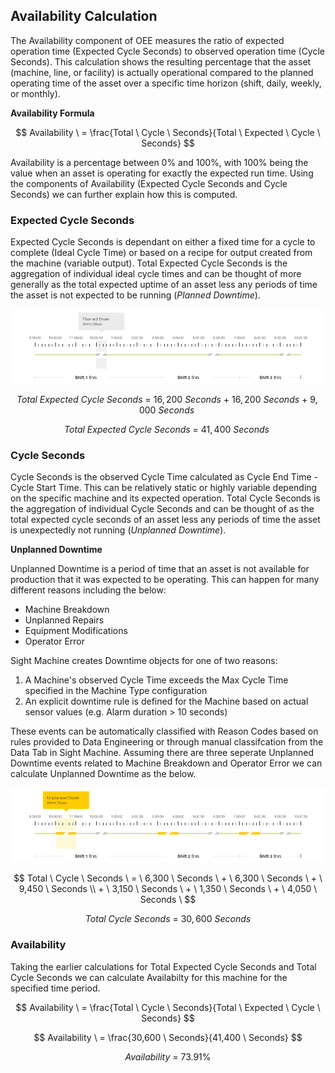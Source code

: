 ## **Availability Calculation**

The Availability component of OEE measures the ratio of expected operation time \(Expected Cycle Seconds\) to observed operation time \(Cycle Seconds\). This calculation shows the resulting percentage that the asset \(machine, line, or facility\) is actually operational compared to the planned operating time of the asset over a specific time horizon \(shift, daily, weekly, or monthly\).

**Availability Formula**


$$
Availability \ = \frac{Total \ Cycle \ Seconds}{Total \ Expected \ Cycle \ Seconds}
$$


Availability is a percentage between 0% and 100%, with 100% being the value when an asset is operating for exactly the expected run time. Using the components of Availability \(Expected Cycle Seconds and Cycle Seconds\) we can further explain how this is computed.

### **Expected Cycle Seconds**

Expected Cycle Seconds is dependant on either a fixed time for a cycle to complete \(Ideal Cycle Time\) or based on a recipe for output created from the machine \(variable output\). Total Expected Cycle Seconds is the aggregation of individual ideal cycle times and can be thought of more generally as the total expected uptime of an asset less any periods of time the asset is not expected to be running \(_Planned Downtime_\).

![](/assets/Mockup_PlannedBreak_081216.png)


$$
Total \ Expected \ Cycle \ Seconds \ = \ 16,200 \ Seconds \ + \ 16,200 \ Seconds \ + \ 9,000 \ Seconds \
$$



$$
Total \ Expected \ Cycle \ Seconds \ = \ 41,400 \ Seconds \
$$


### **Cycle Seconds**

Cycle Seconds is the observed Cycle Time calculated as Cycle End Time - Cycle Start Time. This can be relatively static or highly variable depending on the specific machine and its expected operation. Total Cycle Seconds is the aggregation of individual Cycle Seconds and can be thought of as the total expected cycle seconds of an asset less any periods of time the asset is unexpectedly not running \(_Unplanned Downtime_\).

**Unplanned Downtime**

Unplanned Downtime is a period of time that an asset is not available for production that it was expected to be operating. This can happen for many different reasons including the below:

* Machine Breakdown
* Unplanned Repairs
* Equipment Modifications
* Operator Error

Sight Machine creates Downtime objects for one of two reasons:

1. A Machine's observed Cycle Time exceeds the Max Cycle Time specified in the Machine Type configuration
2. An explicit downtime rule is defined for the Machine based on actual sensor values \(e.g. Alarm duration &gt; 10 seconds\)

These events can be automatically classified with Reason Codes based on rules provided to Data Engineering or through manual classifcation from the Data Tab in Sight Machine. Assuming there are three seperate Unplanned Downtime events related to Machine Breakdown and Operator Error we can calculate Unplanned Downtime as the below.

![](/assets/Mockup_UnplannedDown_081216.png)


$$
Total \ Cycle \ Seconds \ = \ 6,300 \ Seconds \ + \ 6,300 \ Seconds \ + \ 9,450 \ Seconds \\ + \ 3,150 \ Seconds \ + \ 1,350 \ Seconds \ + \ 4,050 \ Seconds \
$$



$$
\ Total \ Cycle \ Seconds \ = \ 30,600 \ Seconds \
$$


### **Availability**

Taking the earlier calculations for Total Expected Cycle Seconds and Total Cycle Seconds we can calculate Availabilty for this machine for the specified time period.


$$
Availability \ = \frac{Total \ Cycle \ Seconds}{Total \ Expected \ Cycle \ Seconds}
$$

$$
Availability \ = \frac{30,600 \ Seconds}{41,400 \ Seconds}
$$

$$
Availability \ = \ 73.91 \%
$$